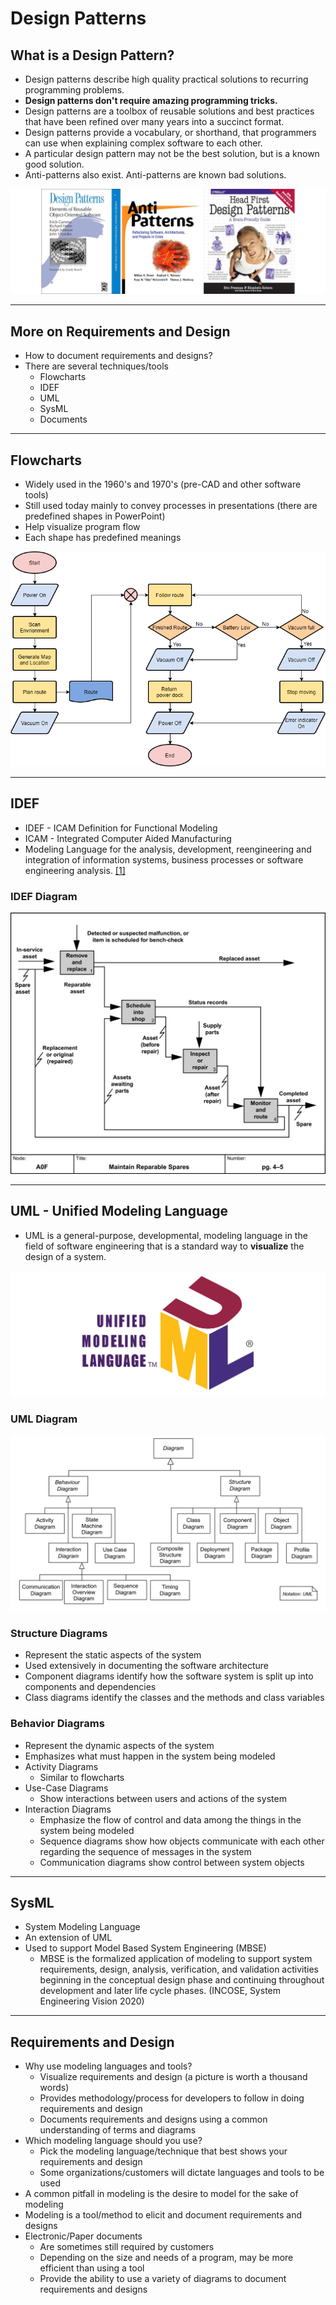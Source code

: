 # Design Patterns

## What is a Design Pattern?
- Design patterns describe high quality practical solutions to recurring programming problems.
- **Design patterns don't require amazing programming tricks.**
- Design patterns are a toolbox of reusable solutions and best practices that have been refined over many years into a succinct format.
- Design patterns provide a vocabulary, or shorthand, that programmers can use when explaining complex software to each other.
- A particular design pattern may not be the best solution, but is a known good solution.
- Anti-patterns also exist. Anti-patterns are known bad solutions.

![Old Design Patterns Textbooks](../assets/design_patterns_textbooks.png)

-----

## More on Requirements and Design

- How to document requirements and designs?
- There are several techniques/tools
    - Flowcharts
    - IDEF
    - UML
    - SysML
    - Documents

-----

## Flowcharts

- Widely used in the 1960's and 1970's (pre-CAD and other software tools)
- Still used today mainly to convey processes in presentations (there are predefined shapes in PowerPoint)
- Help visualize program flow
- Each shape has predefined meanings

![An example of a flowchart](../assets/flowchart-example.png)

-----

## IDEF

- IDEF - ICAM Definition for Functional Modeling
- ICAM - Integrated Computer Aided Manufacturing
- Modeling Language for the analysis, development, reengineering and integration of information systems, business processes or software engineering analysis. [[1]](https://en.wikipedia.org/wiki/IDEF)

### IDEF Diagram
![An old IDEF Diagram](../assets/IDEF-Diagram-Example.png)

-----

## UML - Unified Modeling Language

- UML is a general-purpose, developmental, modeling language in the field of software engineering that is a standard way to **visualize** the design of a system.

![Unified Modeling Language logo](../assets/UML-logo.png)

### UML Diagram
![UML Example Diagram](../assets/UML-example-diagram.png)

### Structure Diagrams
- Represent the static aspects of the system
- Used extensively in documenting the software architecture
- Component diagrams identify how the software system is split up into components and dependencies
- Class diagrams identify the classes and the methods and class variables

### Behavior Diagrams
- Represent the dynamic aspects of the system
- Emphasizes what must happen in the system being modeled
- Activity Diagrams
    - Similar to flowcharts
- Use-Case Diagrams
    - Show interactions between users and actions of the system
- Interaction Diagrams
    - Emphasize the flow of control and data among the things in the system being modeled
    - Sequence diagrams show how objects communicate with each other regarding the sequence of messages in the system
    - Communication diagrams show control between system objects

-----

## SysML

- System Modeling Language
- An extension of UML
- Used to support Model Based System Engineering (MBSE)
    - MBSE is the formalized application of modeling to support system requirements, design, analysis, verification, and validation activities beginning in the conceptual design phase and continuing throughout development and later life cycle phases. (INCOSE, System Engineering Vision 2020)

-----

## Requirements and Design

- Why use modeling languages and tools?
    - Visualize requirements and design (a picture is worth a thousand words)
    - Provides methodology/process for developers to follow in doing requirements and design
    - Documents requirements and designs using a common understanding of terms and diagrams
- Which modeling language should you use?
    - Pick the modeling language/technique that best shows your requirements and design
    - Some organizations/customers will dictate languages and tools to be used
- A common pitfall in modeling is the desire to model for the sake of modeling
- Modeling is a tool/method to elicit and document requirements and designs
- Electronic/Paper documents
    - Are sometimes still required by customers
    - Depending on the size and needs of a program, may be more efficient than using a tool
    - Provide the ability to use a variety of diagrams to document requirements and designs